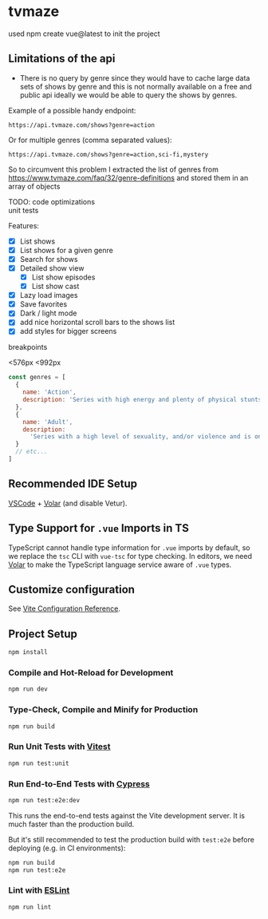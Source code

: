 # tvmaze

used npm create vue@latest to init the project

## Limitations of the api

- There is no query by genre since they would have to cache large data sets of shows by genre and this is not normally available on a free and public api
  ideally we would be able to query the shows by genres.

Example of a possible handy endpoint:

```text
https://api.tvmaze.com/shows?genre=action
```

Or for multiple genres (comma separated values):

```text
https://api.tvmaze.com/shows?genre=action,sci-fi,mystery
```

So to circumvent this problem I extracted the list of genres from https://www.tvmaze.com/faq/32/genre-definitions and stored them in an array of objects

TODO:
code optimizations  
unit tests

Features:

- [X] List shows
- [X] List shows for a given genre
- [X] Search for shows
- [X] Detailed show view
  - [X] List show episodes
  - [X] List show cast
- [X] Lazy load images
- [X] Save favorites
- [X] Dark / light mode
- [X] add nice horizontal scroll bars to the shows list
- [X] add styles for bigger screens

breakpoints

<576px
<992px

```js
const genres = [
  {
    name: 'Action',
    description: 'Series with high energy and plenty of physical stunts/activities.'
  },
  {
    name: 'Adult',
    description:
      'Series with a high level of sexuality, and/or violence and is only meant for aged 18+ viewers.'
  }
  // etc...
]
```

## Recommended IDE Setup

[VSCode](https://code.visualstudio.com/) + [Volar](https://marketplace.visualstudio.com/items?itemName=Vue.volar) (and disable Vetur).

## Type Support for `.vue` Imports in TS

TypeScript cannot handle type information for `.vue` imports by default, so we replace the `tsc` CLI with `vue-tsc` for type checking. In editors, we need [Volar](https://marketplace.visualstudio.com/items?itemName=Vue.volar) to make the TypeScript language service aware of `.vue` types.

## Customize configuration

See [Vite Configuration Reference](https://vitejs.dev/config/).

## Project Setup

```sh
npm install
```

### Compile and Hot-Reload for Development

```sh
npm run dev
```

### Type-Check, Compile and Minify for Production

```sh
npm run build
```

### Run Unit Tests with [Vitest](https://vitest.dev/)

```sh
npm run test:unit
```

### Run End-to-End Tests with [Cypress](https://www.cypress.io/)

```sh
npm run test:e2e:dev
```

This runs the end-to-end tests against the Vite development server.
It is much faster than the production build.

But it's still recommended to test the production build with `test:e2e` before deploying (e.g. in CI environments):

```sh
npm run build
npm run test:e2e
```

### Lint with [ESLint](https://eslint.org/)

```sh
npm run lint
```
